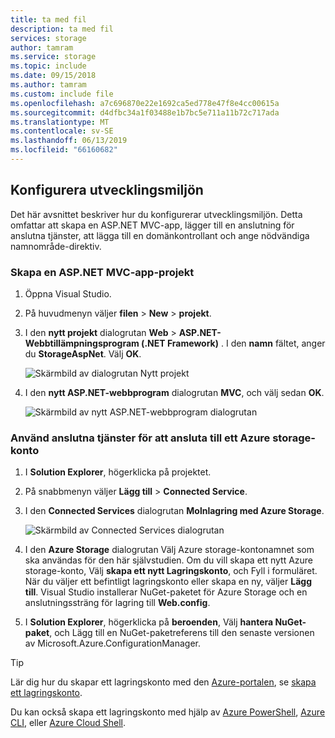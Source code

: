 ```yaml
---
title: ta med fil
description: ta med fil
services: storage
author: tamram
ms.service: storage
ms.topic: include
ms.date: 09/15/2018
ms.author: tamram
ms.custom: include file
ms.openlocfilehash: a7c696870e22e1692ca5ed778e47f8e4cc00615a
ms.sourcegitcommit: d4dfbc34a1f03488e1b7bc5e711a11b72c717ada
ms.translationtype: MT
ms.contentlocale: sv-SE
ms.lasthandoff: 06/13/2019
ms.locfileid: "66160682"
---
```

## <a name="set-up-the-development-environment"></a>Konfigurera utvecklingsmiljön

Det här avsnittet beskriver hur du konfigurerar utvecklingsmiljön. Detta omfattar att skapa en ASP.NET MVC-app, lägger till en anslutning för anslutna tjänster, att lägga till en domänkontrollant och ange nödvändiga namnområde-direktiv.

### <a name="create-an-aspnet-mvc-app-project"></a>Skapa en ASP.NET MVC-app-projekt

1. Öppna Visual Studio.

1. På huvudmenyn väljer **filen** > **New** > **projekt**.

1. I den **nytt projekt** dialogrutan **Web** > **ASP.NET-Webbtillämpningsprogram (.NET Framework)** . I den **namn** fältet, anger du **StorageAspNet**. Välj **OK**.

    ![Skärmbild av dialogrutan Nytt projekt](./media/vs-storage-aspnet-getting-started-setup-dev-env/vs-storage-aspnet-getting-started-setup-dev-env-1.png)

1. I den **nytt ASP.NET-webbprogram** dialogrutan **MVC**, och välj sedan **OK**.

    ![Skärmbild av nytt ASP.NET-webbprogram dialogrutan](./media/vs-storage-aspnet-getting-started-setup-dev-env/vs-storage-aspnet-getting-started-setup-dev-env-2.png)

### <a name="use-connected-services-to-connect-to-an-azure-storage-account"></a>Använd anslutna tjänster för att ansluta till ett Azure storage-konto

1. I **Solution Explorer**, högerklicka på projektet.

1. På snabbmenyn väljer **Lägg till** > **Connected Service**.

1. I den **Connected Services** dialogrutan **Molnlagring med Azure Storage**.

    ![Skärmbild av Connected Services dialogrutan](./media/vs-storage-aspnet-getting-started-setup-dev-env/vs-storage-aspnet-getting-started-setup-dev-env-3.png)

1. I den **Azure Storage** dialogrutan Välj Azure storage-kontonamnet som ska användas för den här självstudien. Om du vill skapa ett nytt Azure storage-konto, Välj **skapa ett nytt Lagringskonto**, och Fyll i formuläret. När du väljer ett befintligt lagringskonto eller skapa en ny, väljer **Lägg till**. Visual Studio installerar NuGet-paketet för Azure Storage och en anslutningssträng för lagring till **Web.config**.

1. I **Solution Explorer**, högerklicka på **beroenden**, Välj **hantera NuGet-paket**, och Lägg till en NuGet-paketreferens till den senaste versionen av Microsoft.Azure.ConfigurationManager.

> [!TIP]
> Lär dig hur du skapar ett lagringskonto med den [Azure-portalen](https://portal.azure.com), se [skapa ett lagringskonto](https://docs.microsoft.com/azure/storage/common/storage-quickstart-create-account).
>
> Du kan också skapa ett lagringskonto med hjälp av [Azure PowerShell](../articles/storage/common/storage-powershell-guide-full.md), [Azure CLI](../articles/storage/common/storage-azure-cli.md), eller [Azure Cloud Shell](../articles/cloud-shell/overview.md).
